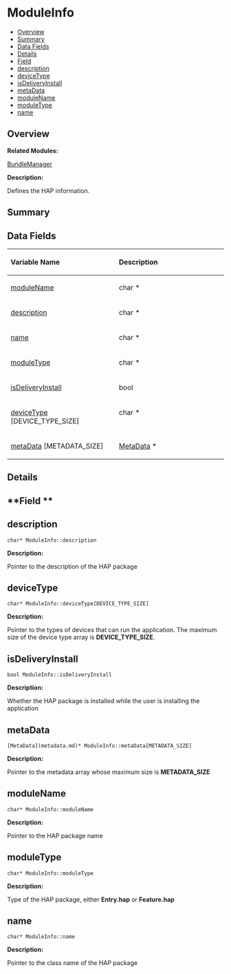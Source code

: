 # ModuleInfo<a name="EN-US_TOPIC_0000001054879540"></a>

-   [Overview](#section1742385662165632)
-   [Summary](#section536720864165632)
-   [Data Fields](#pub-attribs)
-   [Details](#section1298459969165632)
-   [Field](#section1622035535165632)
-   [description](#af7211393306adaa07ad32c642539b7f6)
-   [deviceType](#a7166c89b6815875afcafaca7cec21ae0)
-   [isDeliveryInstall](#a6e76e2eb535e0d92a9e49652486c35ec)
-   [metaData](#a6731b378fc6b34c7e94ab3c0d8d08e5b)
-   [moduleName](#ae194862e3cf07df40e0d41b3aa9eb1c0)
-   [moduleType](#af8f4264764394fb20c75a18a1a816ac6)
-   [name](#adb9af8c6739aaf550e91119b146eb44e)

## **Overview**<a name="section1742385662165632"></a>

**Related Modules:**

[BundleManager](bundlemanager.md)

**Description:**

Defines the HAP information. 

## **Summary**<a name="section536720864165632"></a>

## Data Fields<a name="pub-attribs"></a>

<a name="table111797152165632"></a>
<table><thead align="left"><tr id="row900924011165632"><th class="cellrowborder" valign="top" width="50%" id="mcps1.1.3.1.1"><p id="p1279482695165632"><a name="p1279482695165632"></a><a name="p1279482695165632"></a>Variable Name</p>
</th>
<th class="cellrowborder" valign="top" width="50%" id="mcps1.1.3.1.2"><p id="p14384933165632"><a name="p14384933165632"></a><a name="p14384933165632"></a>Description</p>
</th>
</tr>
</thead>
<tbody><tr id="row346216274165632"><td class="cellrowborder" valign="top" width="50%" headers="mcps1.1.3.1.1 "><p id="p1024839696165632"><a name="p1024839696165632"></a><a name="p1024839696165632"></a><a href="moduleinfo.md#ae194862e3cf07df40e0d41b3aa9eb1c0">moduleName</a></p>
</td>
<td class="cellrowborder" valign="top" width="50%" headers="mcps1.1.3.1.2 "><p id="p2061013559165632"><a name="p2061013559165632"></a><a name="p2061013559165632"></a>char * </p>
</td>
</tr>
<tr id="row705920526165632"><td class="cellrowborder" valign="top" width="50%" headers="mcps1.1.3.1.1 "><p id="p267597975165632"><a name="p267597975165632"></a><a name="p267597975165632"></a><a href="moduleinfo.md#af7211393306adaa07ad32c642539b7f6">description</a></p>
</td>
<td class="cellrowborder" valign="top" width="50%" headers="mcps1.1.3.1.2 "><p id="p1828817109165632"><a name="p1828817109165632"></a><a name="p1828817109165632"></a>char * </p>
</td>
</tr>
<tr id="row1271137815165632"><td class="cellrowborder" valign="top" width="50%" headers="mcps1.1.3.1.1 "><p id="p1354582799165632"><a name="p1354582799165632"></a><a name="p1354582799165632"></a><a href="moduleinfo.md#adb9af8c6739aaf550e91119b146eb44e">name</a></p>
</td>
<td class="cellrowborder" valign="top" width="50%" headers="mcps1.1.3.1.2 "><p id="p1553485167165632"><a name="p1553485167165632"></a><a name="p1553485167165632"></a>char * </p>
</td>
</tr>
<tr id="row1302726094165632"><td class="cellrowborder" valign="top" width="50%" headers="mcps1.1.3.1.1 "><p id="p157973652165632"><a name="p157973652165632"></a><a name="p157973652165632"></a><a href="moduleinfo.md#af8f4264764394fb20c75a18a1a816ac6">moduleType</a></p>
</td>
<td class="cellrowborder" valign="top" width="50%" headers="mcps1.1.3.1.2 "><p id="p1967065313165632"><a name="p1967065313165632"></a><a name="p1967065313165632"></a>char * </p>
</td>
</tr>
<tr id="row655208366165632"><td class="cellrowborder" valign="top" width="50%" headers="mcps1.1.3.1.1 "><p id="p1595717464165632"><a name="p1595717464165632"></a><a name="p1595717464165632"></a><a href="moduleinfo.md#a6e76e2eb535e0d92a9e49652486c35ec">isDeliveryInstall</a></p>
</td>
<td class="cellrowborder" valign="top" width="50%" headers="mcps1.1.3.1.2 "><p id="p1623018411165632"><a name="p1623018411165632"></a><a name="p1623018411165632"></a>bool </p>
</td>
</tr>
<tr id="row2146426936165632"><td class="cellrowborder" valign="top" width="50%" headers="mcps1.1.3.1.1 "><p id="p595339022165632"><a name="p595339022165632"></a><a name="p595339022165632"></a><a href="moduleinfo.md#a7166c89b6815875afcafaca7cec21ae0">deviceType</a> [DEVICE_TYPE_SIZE]</p>
</td>
<td class="cellrowborder" valign="top" width="50%" headers="mcps1.1.3.1.2 "><p id="p2112320323165632"><a name="p2112320323165632"></a><a name="p2112320323165632"></a>char * </p>
</td>
</tr>
<tr id="row1236419388165632"><td class="cellrowborder" valign="top" width="50%" headers="mcps1.1.3.1.1 "><p id="p607879479165632"><a name="p607879479165632"></a><a name="p607879479165632"></a><a href="moduleinfo.md#a6731b378fc6b34c7e94ab3c0d8d08e5b">metaData</a> [METADATA_SIZE]</p>
</td>
<td class="cellrowborder" valign="top" width="50%" headers="mcps1.1.3.1.2 "><p id="p741744045165632"><a name="p741744045165632"></a><a name="p741744045165632"></a><a href="metadata.md">MetaData</a> * </p>
</td>
</tr>
</tbody>
</table>

## **Details**<a name="section1298459969165632"></a>

## **Field **<a name="section1622035535165632"></a>

## description<a name="af7211393306adaa07ad32c642539b7f6"></a>

```
char* ModuleInfo::description
```

 **Description:**

Pointer to the description of the HAP package 

## deviceType<a name="a7166c89b6815875afcafaca7cec21ae0"></a>

```
char* ModuleInfo::deviceType[DEVICE_TYPE_SIZE]
```

 **Description:**

Pointer to the types of devices that can run the application. The maximum size of the device type array is  **DEVICE\_TYPE\_SIZE**. 

## isDeliveryInstall<a name="a6e76e2eb535e0d92a9e49652486c35ec"></a>

```
bool ModuleInfo::isDeliveryInstall
```

 **Description:**

Whether the HAP package is installed while the user is installing the application 

## metaData<a name="a6731b378fc6b34c7e94ab3c0d8d08e5b"></a>

```
[MetaData](metadata.md)* ModuleInfo::metaData[METADATA_SIZE]
```

 **Description:**

Pointer to the metadata array whose maximum size is  **METADATA\_SIZE** 

## moduleName<a name="ae194862e3cf07df40e0d41b3aa9eb1c0"></a>

```
char* ModuleInfo::moduleName
```

 **Description:**

Pointer to the HAP package name 

## moduleType<a name="af8f4264764394fb20c75a18a1a816ac6"></a>

```
char* ModuleInfo::moduleType
```

 **Description:**

Type of the HAP package, either  **Entry.hap**  or  **Feature.hap** 

## name<a name="adb9af8c6739aaf550e91119b146eb44e"></a>

```
char* ModuleInfo::name
```

 **Description:**

Pointer to the class name of the HAP package 


